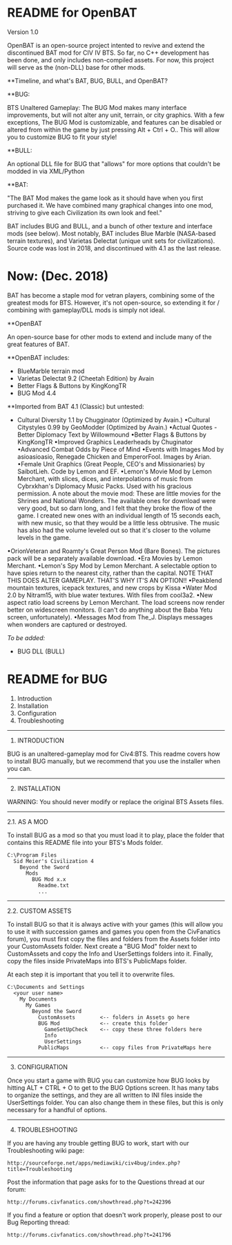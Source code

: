 README for OpenBAT
==================

Version 1.0


OpenBAT is an open-source project intented to revive and extend the discontinued BAT mod for CIV IV BTS. So far, no C++ development has been done, and only includes non-compiled assets. For now, this project will serve as the (non-DLL) base for other mods.

**Timeline, and what's BAT, BUG, BULL, and OpenBAT?

**BUG:

BTS Unaltered Gameplay: The BUG Mod makes many interface improvements, but will not alter any unit, terrain, or city graphics. With a few exceptions, The BUG Mod is customizable, and features can be disabled or altered from within the game by just pressing Alt + Ctrl + O..  This will allow you to customize BUG to fit your style!

**BULL:

An optional DLL file for BUG that "allows" for more options that couldn't be modded in via XML/Python

**BAT:

"The BAT Mod makes the game look as it should have when you first purchased it.  We have combined many graphical changes into one mod, striving to give each Civilization its own look and feel."

BAT includes BUG and BULL, and a bunch of other texture and interface mods (see below). Most notably, BAT includes Blue Marble (NASA-based terrain textures), and Varietas Delectat (unique unit sets for civilizations).
Source code was lost in 2018, and discontinued with 4.1 as the last release.


Now: (Dec. 2018)
==================

BAT has become a staple mod for vetran players, combining some of the greatest mods for BTS. However, it's not open-source, so extending it for / combining with gameplay/DLL mods is simply not ideal.

**OpenBAT

An open-source base for other mods to extend and include many of the great features of BAT.






**OpenBAT includes:

- BlueMarble terrain mod
- Varietas Delectat 9.2 (Cheetah Edition) by Avain
- Better Flags & Buttons by KingKongTR
- BUG Mod 4.4

**Imported from BAT 4.1 (Classic) but untested:

- Cultural Diversity 1.1 by Chugginator (Optimized by Avain.)
•Cultural Citystyles 0.99 by GeoModder (Optimized by Avain.)
•Actual Quotes - Better Diplomacy Text by Willowmound
•Better Flags & Buttons by KingKongTR
•Improved Graphics Leaderheads by Chuginator
•Advanced Combat Odds by Piece of Mind
•Events with Images Mod by asioasioasio, Renegade Chicken and EmperorFool.  Images by Arian.
•Female Unit Graphics (Great People, CEO's and Missionaries) by SaibotLieh.  Code by Lemon and EF.
•Lemon's Movie Mod by Lemon Merchant, with slices, dices, and interpolations of music from Cybrxkhan's Diplomacy Music Packs.  Used with his gracious permission.
	A note about the movie mod:
	These are little movies for the Shrines and National Wonders.  The available ones for download were very good, but so darn long, and I felt that they broke the flow of the game.  I created new ones with an individual length of 15 seconds each, with new music, so that they would be a little less obtrusive.  The music has also had the volume leveled out so that it's closer to the volume levels in the game.


•OrionVeteran and Roamty's Great Person Mod (Bare Bones).  The pictures pack will be a separately available download.
•Era Movies by Lemon Merchant.
•Lemon's Spy Mod by Lemon Merchant.  A selectable option to have spies return to the nearest city, rather than the capital.  NOTE THAT THIS DOES ALTER GAMEPLAY.  THAT'S WHY IT'S AN OPTION!!
•Peakblend mountain textures, icepack textures, and new crops by Kissa
•Water Mod 2.0 by Nitram15, with blue water textures.  With files from cool3a2.
•New aspect ratio load screens by Lemon Merchant.  The load screens now render better on widescreen monitors. (I can't do anything about the Baba Yetu screen,  unfortunately).
•Messages Mod from The_J. Displays messages when wonders are captured or destroyed.


*To be added:* 

- BUG DLL (BULL) 

	




README for BUG
==============

1. Introduction
2. Installation
3. Configuration
4. Troubleshooting


____________________________________________________________________________________________________
1. INTRODUCTION

BUG is an unaltered-gameplay mod for Civ4:BTS. This readme covers how to install BUG manually, but we recommend that you use the installer when you can.


____________________________________________________________________________________________________
2. INSTALLATION

WARNING: You should never modify or replace the original BTS Assets files.

__________________________________________________
2.1. AS A MOD

To install BUG as a mod so that you must load it to play, place the folder that contains this README file into your BTS's Mods folder.

    C:\Program Files
      Sid Meier's Civilization 4
        Beyond the Sword
          Mods
            BUG Mod x.x
              Readme.txt
              ...

__________________________________________________
2.2. CUSTOM ASSETS

To install BUG so that it is always active with your games (this will allow you to use it with succession games and games you open from the CivFanatics forum), you must first copy the files and folders from the Assets folder into your CustomAssets folder. Next create a "BUG Mod" folder next to CustomAssets and copy the Info and UserSettings folders into it. Finally, copy the files inside PrivateMaps into BTS's PublicMaps folder.

At each step it is important that you tell it to overwrite files.

    C:\Documents and Settings
      <your user name>
        My Documents
          My Games
            Beyond the Sword
              CustomAssets        <-- folders in Assets go here
              BUG Mod             <-- create this folder
                GameSetUpCheck    <-- copy these three folders here
                Info
                UserSettings
              PublicMaps          <-- copy files from PrivateMaps here


____________________________________________________________________________________________________
3. CONFIGURATION

Once you start a game with BUG you can customize how BUG looks by hitting ALT + CTRL + O to get to the BUG Options screen. It has many tabs to organize the settings, and they are all written to INI files inside the UserSettings folder. You can also change them in these files, but this is only necessary for a handful of options.


____________________________________________________________________________________________________
4. TROUBLESHOOTING

If you are having any trouble getting BUG to work, start with our Troubleshooting wiki page:

    http://sourceforge.net/apps/mediawiki/civ4bug/index.php?title=Troubleshooting

Post the information that page asks for to the Questions thread at our forum:

    http://forums.civfanatics.com/showthread.php?t=242396

If you find a feature or option that doesn't work properly, please post to our Bug Reporting thread:

    http://forums.civfanatics.com/showthread.php?t=241796
